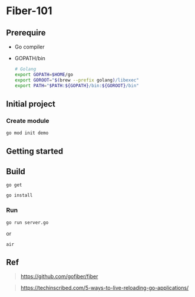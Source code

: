 # Fiber-101

## Prerequire

- Go compiler
- GOPATH/bin

    ```sh
    # Golang
    export GOPATH=$HOME/go
    export GOROOT="$(brew --prefix golang)/libexec"
    export PATH="$PATH:${GOPATH}/bin:${GOROOT}/bin"
    ```

## Initial project

### Create module

```sh
go mod init demo
```

## Getting started

## Build

`go get`

`go install`

### Run

`go run server.go`

or

`air`

## Ref

> https://github.com/gofiber/fiber

> https://techinscribed.com/5-ways-to-live-reloading-go-applications/
